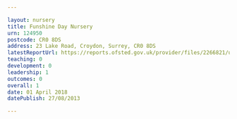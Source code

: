 ```yaml
---

layout: nursery
title: Funshine Day Nursery
urn: 124950
postcode: CR0 8DS
address: 23 Lake Road, Croydon, Surrey, CR0 8DS
latestReportUrl: https://reports.ofsted.gov.uk/provider/files/2266821/urn/124950.pdf
teaching: 0
development: 0
leadership: 1
outcomes: 0
overall: 1
date: 01 April 2018 
datePublish: 27/08/2013

---
```

